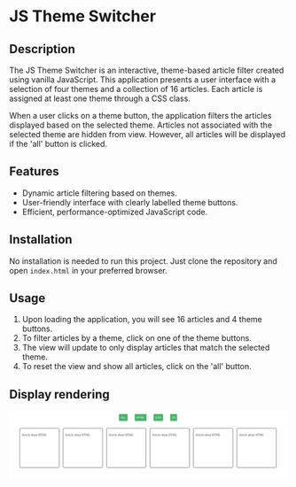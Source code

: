 # JS Theme Switcher

## Description

The JS Theme Switcher is an interactive, theme-based article filter created using vanilla JavaScript. This application presents a user interface with a selection of four themes and a collection of 16 articles. Each article is assigned at least one theme through a CSS class. 

When a user clicks on a theme button, the application filters the articles displayed based on the selected theme. Articles not associated with the selected theme are hidden from view. However, all articles will be displayed if the 'all' button is clicked.

## Features

- Dynamic article filtering based on themes.
- User-friendly interface with clearly labelled theme buttons.
- Efficient, performance-optimized JavaScript code.

## Installation

No installation is needed to run this project. Just clone the repository and open `index.html` in your preferred browser.

## Usage

1. Upon loading the application, you will see 16 articles and 4 theme buttons.
2. To filter articles by a theme, click on one of the theme buttons.
3. The view will update to only display articles that match the selected theme.
4. To reset the view and show all articles, click on the 'all' button.

## Display rendering

![Display rendering](/image/displayRendering.png)
